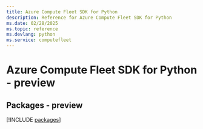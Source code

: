 ```yaml
---
title: Azure Compute Fleet SDK for Python
description: Reference for Azure Compute Fleet SDK for Python
ms.date: 02/28/2025
ms.topic: reference
ms.devlang: python
ms.service: computefleet
---
```

# Azure Compute Fleet SDK for Python - preview
## Packages - preview
[!INCLUDE [packages](compute-fleet-index.md)]